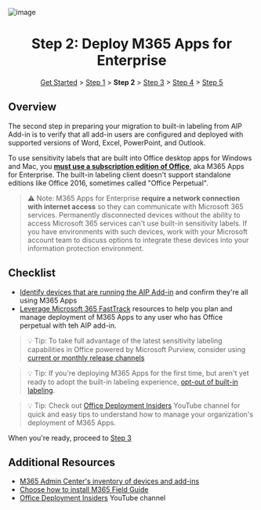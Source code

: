 ![image](https://user-images.githubusercontent.com/43501191/195112156-234a418b-a2ed-4f4a-a41a-700ec7617b4c.png)

<h1 align="center">Step 2: Deploy M365 Apps for Enterprise</h1>

<p align="center">
<a href="../GetStarted">Get Started</a> > <a href="../AIP2MIPStep1">Step 1</a> > <b>Step 2</b>  > <a href="../AIP2MIPStep3">Step 3</a>  > <a href="../AIP2MIPStep4">Step 4</a> > <a href="../AIP2MIPStep5">Step 5</a>
</p>


## Overview
The second step in preparing your migration to built-in labeling from AIP Add-in is to verify that all add-in users are configured and deployed with supported versions of Word, Excel, PowerPoint, and Outlook.

To use sensitivity labels that are built into Office desktop apps for Windows and Mac, you [**must use a subscription edition of Office**](https://learn.microsoft.com/en-us/microsoft-365/compliance/sensitivity-labels-office-apps#labeling-client-for-desktop-apps), aka M365 Apps for Enterprise. The built-in labeling client doesn't support standalone editions like Office 2016, sometimes called "Office Perpetual".

> ⚠️ Note: M365 Apps for Enterprise **require a network connection with internet access** so they can communicate with Microsoft 365 services. Permanently disconnected devices without the ability to access Microsoft 365 services can't use built-in sensitivity labels. If you have environments with such devices, work with your Microsoft account team to discuss options to integrate these devices into your information protection environment.


## Checklist

- [Identify devices that are running the AIP Add-in](https://learn.microsoft.com/en-us/deployoffice/admincenter/inventory) and confirm they're all using M365 Apps
- [Leverage Microsoft 365 FastTrack](https://learn.microsoft.com/en-us/fasttrack/introduction) resources to help you plan and manage deployment of M365 Apps to any user who has Office perpetual with teh AIP add-in.


> 💡 Tip: To take full advantage of the latest sensitivity labeling capabilities in Office powered by Microsoft Purview, consider using [current or monthly release channels](https://learn.microsoft.com/en-us/deployoffice/overview-update-channels#comparison-of-the-update-channels-for-microsoft-365-apps)

> 💡 Tip: If you're deploying M365 Apps for the first time, but aren't yet ready to adopt the built-in labeling experience, [opt-out of built-in labeling](https://aka.ms/AIP2MIP/HowTo/OptOut). 

> 💡 Tip: Check out [Office Deployment Insiders](https://www.youtube.com/c/OfficeDeploymentInsiders) YouTube channel for quick and easy tips to understand how to  manage your organization's deployment of M365 Apps.

When you're ready, proceed to [Step 3](AIP2MIPStep3.md)


## Additional Resources
- [M365 Admin Center's inventory of devices and add-ins](https://learn.microsoft.com/en-us/deployoffice/admincenter/inventory)
- [Choose how to install M365 Field Guide](https://learn.microsoft.com/en-us/deployoffice/fieldnotes/install-options)
- [Office Deployment Insiders](https://www.youtube.com/c/OfficeDeploymentInsiders) YouTube channel
